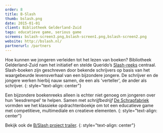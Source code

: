 ```yaml
---
order: 8
title: B-Slash
thumb: bslash.png
date: 2015-01-01
client: Bibliotheek Gelderland-Zuid
tags: educatieve game, serious game
screens: bslash-screen3.png,bslash-screen1.png,bslash-screen2.png
website: http://bslash.nl/
partnerurl: /partners
---
```

Hoe kunnen we jongeren verleiden tot het lezen van boeken?
Bibliotheek Gelderland-Zuid nam het initiatief en stelde Querido’s [Slash-reeks](https://www.queridokinderboeken.nl/thema/slash/) centraal. Slash-boeken zijn geschreven door bekende schrijvers op basis van het waargebeurde levensverhaal van een bijzondere jongere. De schrijver en de jongere werken hierbij nauw samen, de een als 'verteller', de ander als schrijver.
{: style="text-align: center"}

Een bijzondere boekenreeks alleen is echter niet genoeg om jongeren over hun 'leesdrempel' te helpen.
Samen met *schrijfbedrijf* [De Schrapfabriek](http://schrapfabriek.nl/) vormden we het klassieke opdrachtenboekje om tot een educatieve game met competitieve, multimediale en creatieve elementen.
{: style="text-align: center"}

Bekijk ook de [B/Slash project trailer](https://www.youtube.com/watch?v=Gv8Xy4OJTXo).
{: style="text-align: center"}
